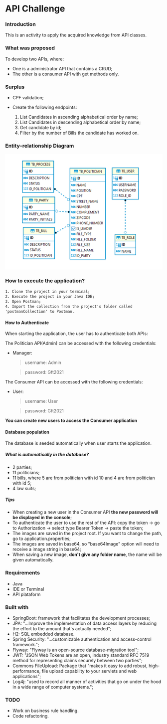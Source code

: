 # **API Challenge**

### Introduction
This is an activity to apply the acquired  knowledge from API classes. 

### What was proposed
To develop two APIs, where:

- One is a administrator API that contains a CRUD;
- The other is a consumer API with get methods only.

### Surplus
- CPF validation;
- Create the following endpoints:

    1. List Candidates in ascending alphabetical order by name;
    2. List Candidates in descending alphabetical order by name;
    3. Get candidate by id;
    4. Filter by the number of Bills the candidate has worked on.


### Entity–relationship Diagram

![ER Diagram](readMeImages/diagram.PNG)

### How to execute the application?

    1. Clone the project in your terminal;
    2. Execute the project in your Java IDE;
    3. Open Postman;
    4. Import the collection from the project's folder called 'postmanCollection' to Postman.

#### How to Authenticate
When starting the application, the user has to authenticate both APIs:

The Politician API(Admin) can be accessed with the following credentials:
- Manager:

    > username: Admin

    > password: Gft2021

The Consumer API can be accessed with the following credentials:
- User:

    > username: User 

    > password: Gft2021

**You can create new users to access the Consumer application**

#### Database population
The database is seeded automatically when user starts the application.

##### What is automatically in the database?
- 2 parties;
- 11 politicians;
- 11 bills, where 5 are from politician with id 10 and 4 are from politician with id 5;
- 4 law suits;

##### Tips
- When creating a new user in the Consumer API **the new password will be displayed in the console**;
- To authenticate the user to use the rest of the API: copy the token -> go to Authorization -> select type Bearer Token -> paste the token; 
- The images are saved in the project root. If you want to change the path, go to application.properties;
- The images are saved in base64, so "base64Image" option will need to receive a image string in base64;
- When saving a new image, **don't give any folder name**, the name will be given automatically.

### Requirements

- Java
- IDE or Terminal
- API plataform

### Built with
- SpringBoot: framework that facilitates the development processes;
- JPA: "...Improve the implementation of data access layers by reducing the effort to the amount that's actually needed";
- H2: SQL embedded database.
- Spring Security: "...customizable authentication and access-control framework.";
- Flyway: "Flyway is an open-source database-migration tool";
- JWT: "JSON Web Tokens are an open, industry standard RFC 7519 method for representing claims securely between two parties";
- Commons FileUpload: Package that "makes it easy to add robust, high-performance, file upload capability to your servlets and web applications";
- Log4j: "used to record all manner of activities that go on under the hood in a wide range of computer systems.";

### TODO
- Work on business rule handling.
- Code refactoring.
